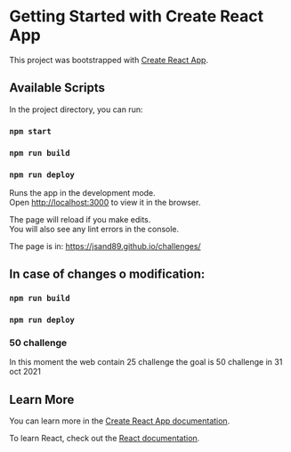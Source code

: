 # Getting Started with Create React App

This project was bootstrapped with [Create React App](https://github.com/facebook/create-react-app).

## Available Scripts

In the project directory, you can run:

### `npm start`
### `npm run build`
### `npm run deploy`

Runs the app in the development mode.\
Open [http://localhost:3000](http://localhost:3000) to view it in the browser.

The page will reload if you make edits.\
You will also see any lint errors in the console.

The page is in:
https://jsand89.github.io/challenges/

## In case of changes o modification:

### `npm run build`
### `npm run deploy`

### 50 challenge 

In this moment the web contain 25 challenge the goal is 50 challenge in 31 oct 2021

## Learn More

You can learn more in the [Create React App documentation](https://facebook.github.io/create-react-app/docs/getting-started).

To learn React, check out the [React documentation](https://reactjs.org/).
